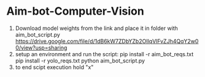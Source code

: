 # Aim-bot-Computer-Vision
1) Download model weights from the link and place it in folder with aim_bot_script.py https://drive.google.com/file/d/1dB6kW7ZDbYZb2OIlqVlFvZJh4QqY2w00/view?usp=sharing
2) setup an environment and run the script: 
pip install -r aim_bot_reqs.txt
pip install -r yolo_reqs.txt
python aim_bot_script.py
3) to end scipt execution hold "x"

